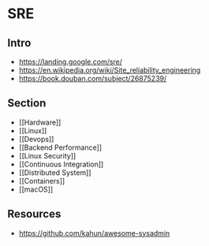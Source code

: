 # SRE


## Intro

- https://landing.google.com/sre/
- https://en.wikipedia.org/wiki/Site_reliability_engineering
- https://book.douban.com/subject/26875239/


## Section

- [[Hardware]]
- [[Linux]]
- [[Devops]]
- [[Backend Performance]]
- [[Linux Security]]
- [[Continuous Integration]]
- [[Distributed System]]
- [[Containers]]
- [[macOS]]


## Resources

- https://github.com/kahun/awesome-sysadmin
